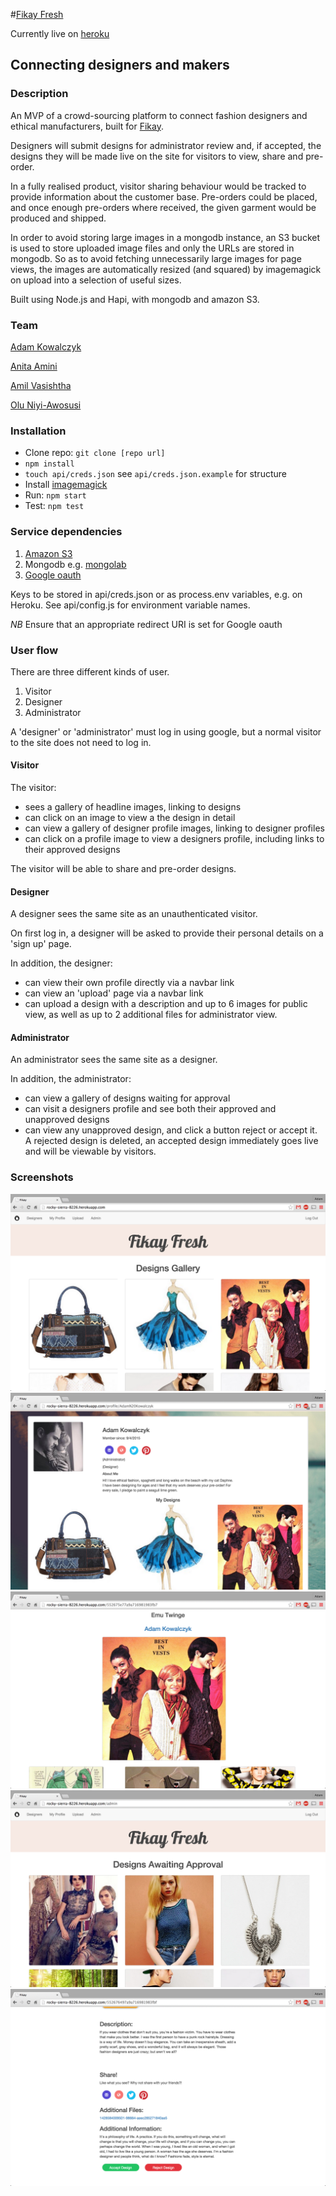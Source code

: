 #[Fikay Fresh](http://rocky-sierra-8226.herokuapp.com/)

Currently live on [heroku](http://rocky-sierra-8226.herokuapp.com/)

## Connecting designers and makers

### Description

An MVP of a crowd-sourcing platform to connect fashion designers and ethical manufacturers, built for [Fikay](http://fikay.co.uk/). 

Designers will submit designs for administrator review and, if accepted, the designs they will be made live on the site for visitors to view, share and pre-order.

In a fully realised product, visitor sharing behaviour would be tracked to provide information about the customer base. Pre-orders could be placed, and once enough pre-orders where received, the given garment would be produced and shipped.

In order to avoid storing large images in a mongodb instance, an S3 bucket is used to store uploaded image files and only the URLs are stored in mongodb. So as to avoid fetching unnecessarily large images for page views, the images are automatically resized (and squared) by imagemagick on upload into a selection of useful sizes.

Built using Node.js and Hapi, with mongodb and amazon S3.

### Team

[Adam Kowalczyk](https://github.com/adamkowalczyk)

[Anita Amini](https://github.com/Neats29)

[Amil Vasishtha](https://github.com/amilvasishtha)

[Olu Niyi-Awosusi](https://github.com/oluoluoxenfree)


### Installation

* Clone repo: `git clone [repo url]`
* `npm install`
* `touch api/creds.json` see `api/creds.json.example` for structure
* Install [imagemagick](http://www.imagemagick.org/script/binary-releases.php)
* Run: `npm start`
* Test: `npm test` 


### Service dependencies

1. [Amazon S3](http://aws.amazon.com/s3/)
2. Mongodb e.g. [mongolab](https://mongolab.com/)
3. [Google oauth](https://console.developers.google.com/)

Keys to be stored in api/creds.json or as process.env variables, e.g. on Heroku.
See api/config.js for environment variable names.

*NB* Ensure that an appropriate redirect URI is set for Google oauth

### User flow

There are three different kinds of user.

1. Visitor
2. Designer
3. Administrator

A 'designer' or 'administrator' must log in using google, but a normal visitor to the site does not need to log in.

#### Visitor

The visitor:
* sees a gallery of headline images, linking to designs
* can click on an image to view a the design in detail
* can view a gallery of designer profile images, linking to designer profiles
* can click on a profile image to view a designers profile, including links to their approved designs

The visitor will be able to share and pre-order designs.

#### Designer

A designer sees the same site as an unauthenticated visitor.

On first log in, a designer will be asked to provide their personal details on a 'sign up' page.

In addition, the designer:
* can view their own profile directly via a navbar link
* can view an 'upload' page via a navbar link
* can upload a design with a description and up to 6 images for public view, as well as up to 2 additional files for administrator view.

#### Administrator

An administrator sees the same site as a designer.

In addition, the administrator:
* can view a gallery of designs waiting for approval
* can visit a designers profile and see both their approved and unapproved designs
* can view any unapproved design, and click a button reject or accept it. A rejected design is deleted, an accepted design immediately goes live and will be viewable by visitors.

### Screenshots

![Main Page](/screenshots/homeView.png?raw=true 'Main Page')
![Designer Profile](/screenshots/profileView.png?raw=true 'Designer Profile')
![Design Page](/screenshots/designView.png?raw=true 'Design Page')
![Admin Page](/screenshots/adminView.png?raw=true 'Admin Page')
![Accept/Reject](/screenshots/acceptView.png?raw=true 'Accept/Reject')


